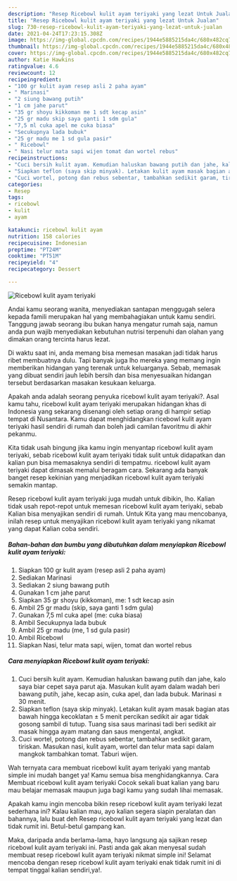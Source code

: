 ```yaml
---
description: "Resep Ricebowl kulit ayam teriyaki yang lezat Untuk Jualan"
title: "Resep Ricebowl kulit ayam teriyaki yang lezat Untuk Jualan"
slug: 730-resep-ricebowl-kulit-ayam-teriyaki-yang-lezat-untuk-jualan
date: 2021-04-24T17:23:15.308Z
image: https://img-global.cpcdn.com/recipes/1944e5885215da4c/680x482cq70/ricebowl-kulit-ayam-teriyaki-foto-resep-utama.jpg
thumbnail: https://img-global.cpcdn.com/recipes/1944e5885215da4c/680x482cq70/ricebowl-kulit-ayam-teriyaki-foto-resep-utama.jpg
cover: https://img-global.cpcdn.com/recipes/1944e5885215da4c/680x482cq70/ricebowl-kulit-ayam-teriyaki-foto-resep-utama.jpg
author: Katie Hawkins
ratingvalue: 4.6
reviewcount: 12
recipeingredient:
- "100 gr kulit ayam resep asli 2 paha ayam"
- " Marinasi"
- "2 siung bawang putih"
- "1 cm jahe parut"
- "35 gr shoyu kikkoman me 1 sdt kecap asin"
- "25 gr madu skip saya ganti 1 sdm gula"
- "7,5 ml cuka apel me cuka biasa"
- "Secukupnya lada bubuk"
- "25 gr madu me 1 sd gula pasir"
- " Ricebowl"
- " Nasi telur mata sapi wijen tomat dan wortel rebus"
recipeinstructions:
- "Cuci bersih kulit ayam. Kemudian haluskan bawang putih dan jahe, kalo saya biar cepet saya parut aja. Masukan kulit ayam dalam wadah beri bawang putih, jahe, kecap asin, cuka apel, dan lada bubuk. Marinasi ± 30 menit."
- "Siapkan teflon (saya skip minyak). Letakan kulit ayam masak bagian atas bawah hingga kecoklatan ± 5 menit percikan sedikit air agar tidak gosong sambil di tutup. Tuang sisa saus marinasi tadi beri sedikit air masak hingga ayam matang dan saus mengental, angkat."
- "Cuci wortel, potong dan rebus sebentar, tambahkan sedikit garam, tiriskan. Masukan nasi, kulit ayam, wortel dan telur mata sapi dalam mangkok tambahkan tomat. Taburi wijen."
categories:
- Resep
tags:
- ricebowl
- kulit
- ayam

katakunci: ricebowl kulit ayam 
nutrition: 158 calories
recipecuisine: Indonesian
preptime: "PT24M"
cooktime: "PT51M"
recipeyield: "4"
recipecategory: Dessert

---
```



![Ricebowl kulit ayam teriyaki](https://img-global.cpcdn.com/recipes/1944e5885215da4c/680x482cq70/ricebowl-kulit-ayam-teriyaki-foto-resep-utama.jpg)

Andai kamu seorang wanita, menyediakan santapan menggugah selera kepada famili merupakan hal yang membahagiakan untuk kamu sendiri. Tanggung jawab seorang ibu bukan hanya mengatur rumah saja, namun anda pun wajib menyediakan kebutuhan nutrisi terpenuhi dan olahan yang dimakan orang tercinta harus lezat.

Di waktu  saat ini, anda memang bisa memesan masakan jadi tidak harus ribet membuatnya dulu. Tapi banyak juga lho mereka yang memang ingin memberikan hidangan yang terenak untuk keluarganya. Sebab, memasak yang dibuat sendiri jauh lebih bersih dan bisa menyesuaikan hidangan tersebut berdasarkan masakan kesukaan keluarga. 



Apakah anda adalah seorang penyuka ricebowl kulit ayam teriyaki?. Asal kamu tahu, ricebowl kulit ayam teriyaki merupakan hidangan khas di Indonesia yang sekarang disenangi oleh setiap orang di hampir setiap tempat di Nusantara. Kamu dapat menghidangkan ricebowl kulit ayam teriyaki hasil sendiri di rumah dan boleh jadi camilan favoritmu di akhir pekanmu.

Kita tidak usah bingung jika kamu ingin menyantap ricebowl kulit ayam teriyaki, sebab ricebowl kulit ayam teriyaki tidak sulit untuk didapatkan dan kalian pun bisa memasaknya sendiri di tempatmu. ricebowl kulit ayam teriyaki dapat dimasak memalui beragam cara. Sekarang ada banyak banget resep kekinian yang menjadikan ricebowl kulit ayam teriyaki semakin mantap.

Resep ricebowl kulit ayam teriyaki juga mudah untuk dibikin, lho. Kalian tidak usah repot-repot untuk memesan ricebowl kulit ayam teriyaki, sebab Kalian bisa menyajikan sendiri di rumah. Untuk Kita yang mau mencobanya, inilah resep untuk menyajikan ricebowl kulit ayam teriyaki yang nikamat yang dapat Kalian coba sendiri.

<!--inarticleads1-->

##### Bahan-bahan dan bumbu yang dibutuhkan dalam menyiapkan Ricebowl kulit ayam teriyaki:

1. Siapkan 100 gr kulit ayam (resep asli 2 paha ayam)
1. Sediakan  Marinasi
1. Sediakan 2 siung bawang putih
1. Gunakan 1 cm jahe parut
1. Siapkan 35 gr shoyu (kikkoman), me: 1 sdt kecap asin
1. Ambil 25 gr madu (skip, saya ganti 1 sdm gula)
1. Gunakan 7,5 ml cuka apel (me: cuka biasa)
1. Ambil Secukupnya lada bubuk
1. Ambil 25 gr madu (me, 1 sd gula pasir)
1. Ambil  Ricebowl
1. Siapkan  Nasi, telur mata sapi, wijen, tomat dan wortel rebus




<!--inarticleads2-->

##### Cara menyiapkan Ricebowl kulit ayam teriyaki:

1. Cuci bersih kulit ayam. Kemudian haluskan bawang putih dan jahe, kalo saya biar cepet saya parut aja. Masukan kulit ayam dalam wadah beri bawang putih, jahe, kecap asin, cuka apel, dan lada bubuk. Marinasi ± 30 menit.
1. Siapkan teflon (saya skip minyak). Letakan kulit ayam masak bagian atas bawah hingga kecoklatan ± 5 menit percikan sedikit air agar tidak gosong sambil di tutup. Tuang sisa saus marinasi tadi beri sedikit air masak hingga ayam matang dan saus mengental, angkat.
1. Cuci wortel, potong dan rebus sebentar, tambahkan sedikit garam, tiriskan. Masukan nasi, kulit ayam, wortel dan telur mata sapi dalam mangkok tambahkan tomat. Taburi wijen.




Wah ternyata cara membuat ricebowl kulit ayam teriyaki yang mantab simple ini mudah banget ya! Kamu semua bisa menghidangkannya. Cara Membuat ricebowl kulit ayam teriyaki Cocok sekali buat kalian yang baru mau belajar memasak maupun juga bagi kamu yang sudah lihai memasak.

Apakah kamu ingin mencoba bikin resep ricebowl kulit ayam teriyaki lezat sederhana ini? Kalau kalian mau, ayo kalian segera siapin peralatan dan bahannya, lalu buat deh Resep ricebowl kulit ayam teriyaki yang lezat dan tidak rumit ini. Betul-betul gampang kan. 

Maka, daripada anda berlama-lama, hayo langsung aja sajikan resep ricebowl kulit ayam teriyaki ini. Pasti anda gak akan menyesal sudah membuat resep ricebowl kulit ayam teriyaki nikmat simple ini! Selamat mencoba dengan resep ricebowl kulit ayam teriyaki enak tidak rumit ini di tempat tinggal kalian sendiri,ya!.

